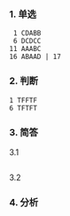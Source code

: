 ### 1. 单选

```text
 1 CDABB
 6 DCDCC
11 AAABC
16 ABAAD | 17
```

### 2. 判断

```text
1 TFFTF
6 TFTFT
```

### 3. 简答

3.1

```text

```

3.2



### 4. 分析


